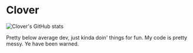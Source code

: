 # Clover
![Clover's GitHub stats](https://github-readme-stats.vercel.app/api?username=StrawberryClover&showicons=true&theme=radical)

Pretty below average dev, just kinda doin' things for fun. My code is pretty messy. Ye have been warned.

<!--
**StrawberryClover/StrawberryClover** is a ✨ _special_ ✨ repository because its `README.md` (this file) appears on your GitHub profile.

Here are some ideas to get you started:

- 🔭 I’m currently working on ...
- 🌱 I’m currently learning ...
- 👯 I’m looking to collaborate on ...
- 🤔 I’m looking for help with ...
- 💬 Ask me about ...
- 📫 How to reach me: ...
- 😄 Pronouns: ...
- ⚡ Fun fact: ...
-->
